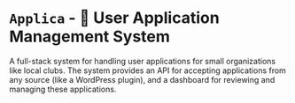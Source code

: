 # `Applica` - 👥 User Application Management System

A full-stack system for handling user applications for small organizations
like local clubs. The system provides an API for accepting
applications from any source (like a WordPress plugin), and a dashboard for
reviewing and managing these applications.
